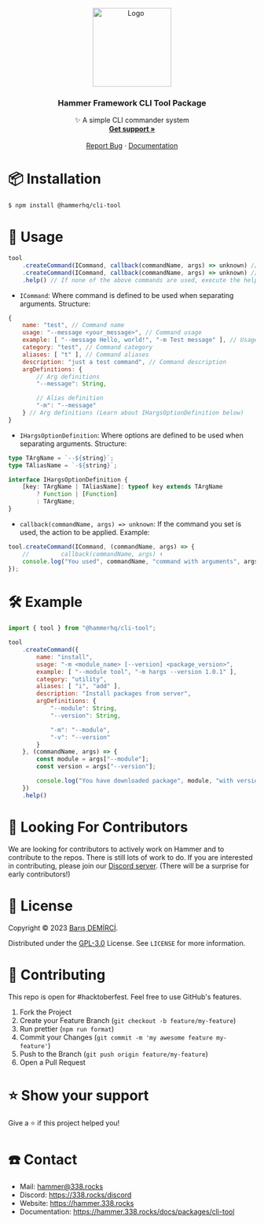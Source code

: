 <p align="center">
    <img src="https://avatars.githubusercontent.com/u/109850261" alt="Logo" width="160" height="160" />
    <h3 align="center">Hammer Framework CLI Tool Package</h3>
    <p align="center">
        ✨ A simple CLI commander system
        <br />
        <a href="https://338.rocks/discord"><strong>Get support »</strong></a>
        <br />
        <br />
        <a href="https://github.com/TheHammerHQ/issues">Report Bug</a>
        ·
        <a href="https://hammer.338.rocks/docs/packages/logger">Documentation</a>
    </p>
</p>

# 📦 Installation

```bash
$ npm install @hammerhq/cli-tool
```

# 🚀 Usage

```ts
tool
    .createCommand(ICommand, callback(commandName, args) => unknown) // create command
    .createCommand(ICommand, callback(commandName, args) => unknown) // create another command
    .help() // If none of the above commands are used, execute the help command.
```

-   `ICommand`: Where command is defined to be used when separating arguments. Structure:

```js
{
    name: "test", // Command name
    usage: "--message <your_message>", // Command usage
    example: [ "--message Hello, world!", "-m Test message" ], // Usage examples
    category: "test", // Command category
    aliases: [ "t" ], // Command aliases
    description: "just a test command", // Command description
    argDefinitions: {
        // Arg definitions
        "--message": String,

        // Alias definition
        "-m": "--message"
    } // Arg definitions (Learn about IHargsOptionDefinition below)
}
```

-   `IHargsOptionDefinition`: Where options are defined to be used when separating arguments. Structure:

```ts
type TArgName = `--${string}`;
type TAliasName = `-${string}`;

interface IHargsOptionDefinition {
	[key: TArgName | TAliasName]: typeof key extends TArgName
		? Function | [Function]
		: TArgName;
}
```

-   `callback(commandName, args) => unknown`: If the command you set is used, the action to be applied. Example:

```js
tool.createCommand(ICommand, (commandName, args) => {
	//         callback(commandName, args) ⬇️
	console.log("You used", commandName, "command with arguments", args);
});
```

# 🛠️ Example

```js
import { tool } from "@hammerhq/cli-tool";

tool
    .createCommand({
        name: "install",
        usage: "-m <module_name> [--version] <package_version>",
        example: [ "--module tool", "-m hargs --version 1.0.1" ],
        category: "utility",
        aliases: [ "i", "add" ],
        description: "Install packages from server",
        argDefinitions: {
            "--module": String,
            "--version": String,

            "-m": "--module",
            "-v": "--version"
        }
    }, (commandName, args) => {
        const module = args["--module"];
        const version = args["--version"];

        console.log("You have downloaded package", module, "with version" version ? version : "latest");
    })
    .help()
```

# 🧦 Looking For Contributors

We are looking for contributors to actively work on Hammer and to contribute to the repos. There is still lots of work to do. If you are interested in contributing, please join our [Discord server](https://338.rocks/discord). (There will be a surprise for early contributors!)

# 🔑 License

Copyright © 2023 [Barış DEMİRCİ](https://github.com/barbarbar338).

Distributed under the [GPL-3.0](https://www.gnu.org/licenses/gpl-3.0.html) License. See `LICENSE` for more information.

# 🧦 Contributing

This repo is open for #hacktoberfest. Feel free to use GitHub's features.

1. Fork the Project
2. Create your Feature Branch (`git checkout -b feature/my-feature`)
3. Run prettier (`npm run format`)
4. Commit your Changes (`git commit -m 'my awesome feature my-feature'`)
5. Push to the Branch (`git push origin feature/my-feature`)
6. Open a Pull Request

# ⭐️ Show your support

Give a ⭐️ if this project helped you!

# ☎️ Contact

-   Mail: hammer@338.rocks
-   Discord: https://338.rocks/discord
-   Website: https://hammer.338.rocks
-   Documentation: https://hammer.338.rocks/docs/packages/cli-tool
